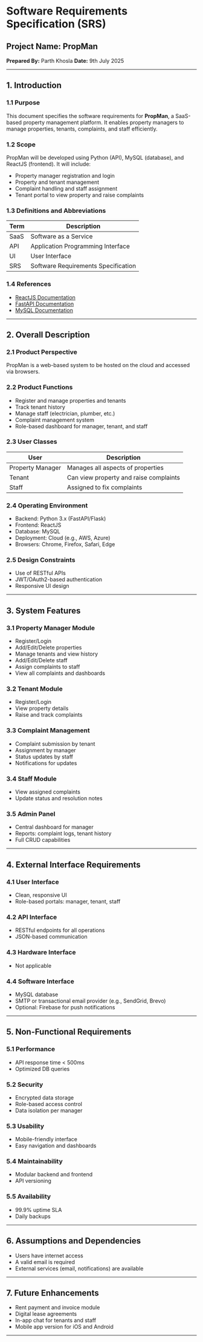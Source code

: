 # Software Requirements Specification (SRS)

## Project Name: PropMan  
**Prepared By:** Parth Khosla 
**Date:** 9th July 2025  

---

## 1. Introduction

### 1.1 Purpose
This document specifies the software requirements for **PropMan**, a SaaS-based property management platform. It enables property managers to manage properties, tenants, complaints, and staff efficiently.

### 1.2 Scope
PropMan will be developed using Python (API), MySQL (database), and ReactJS (frontend). It will include:
- Property manager registration and login
- Property and tenant management
- Complaint handling and staff assignment
- Tenant portal to view property and raise complaints

### 1.3 Definitions and Abbreviations

| Term | Description |
|------|-------------|
| SaaS | Software as a Service |
| API | Application Programming Interface |
| UI | User Interface |
| SRS | Software Requirements Specification |

### 1.4 References
- [ReactJS Documentation](https://reactjs.org/)
- [FastAPI Documentation](https://fastapi.tiangolo.com/)
- [MySQL Documentation](https://dev.mysql.com/doc/)

---

## 2. Overall Description

### 2.1 Product Perspective
PropMan is a web-based system to be hosted on the cloud and accessed via browsers.

### 2.2 Product Functions
- Register and manage properties and tenants
- Track tenant history
- Manage staff (electrician, plumber, etc.)
- Complaint management system
- Role-based dashboard for manager, tenant, and staff

### 2.3 User Classes

| User | Description |
|------|-------------|
| Property Manager | Manages all aspects of properties |
| Tenant | Can view property and raise complaints |
| Staff | Assigned to fix complaints |

### 2.4 Operating Environment
- Backend: Python 3.x (FastAPI/Flask)
- Frontend: ReactJS
- Database: MySQL
- Deployment: Cloud (e.g., AWS, Azure)
- Browsers: Chrome, Firefox, Safari, Edge

### 2.5 Design Constraints
- Use of RESTful APIs
- JWT/OAuth2-based authentication
- Responsive UI design

---

## 3. System Features

### 3.1 Property Manager Module
- Register/Login
- Add/Edit/Delete properties
- Manage tenants and view history
- Add/Edit/Delete staff
- Assign complaints to staff
- View all complaints and dashboards

### 3.2 Tenant Module
- Register/Login
- View property details
- Raise and track complaints

### 3.3 Complaint Management
- Complaint submission by tenant
- Assignment by manager
- Status updates by staff
- Notifications for updates

### 3.4 Staff Module
- View assigned complaints
- Update status and resolution notes

### 3.5 Admin Panel
- Central dashboard for manager
- Reports: complaint logs, tenant history
- Full CRUD capabilities

---

## 4. External Interface Requirements

### 4.1 User Interface
- Clean, responsive UI
- Role-based portals: manager, tenant, staff

### 4.2 API Interface
- RESTful endpoints for all operations
- JSON-based communication

### 4.3 Hardware Interface
- Not applicable

### 4.4 Software Interface
- MySQL database
- SMTP or transactional email provider (e.g., SendGrid, Brevo)
- Optional: Firebase for push notifications

---

## 5. Non-Functional Requirements

### 5.1 Performance
- API response time < 500ms
- Optimized DB queries

### 5.2 Security
- Encrypted data storage
- Role-based access control
- Data isolation per manager

### 5.3 Usability
- Mobile-friendly interface
- Easy navigation and dashboards

### 5.4 Maintainability
- Modular backend and frontend
- API versioning

### 5.5 Availability
- 99.9% uptime SLA
- Daily backups

---

## 6. Assumptions and Dependencies
- Users have internet access
- A valid email is required
- External services (email, notifications) are available

---

## 7. Future Enhancements
- Rent payment and invoice module
- Digital lease agreements
- In-app chat for tenants and staff
- Mobile app version for iOS and Android

---
